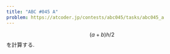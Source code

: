 ```yaml
---
title: "ABC #045 A"
problem: https://atcoder.jp/contests/abc045/tasks/abc045_a
---
```

$$ (a+b)h/2 $$ を計算する.
